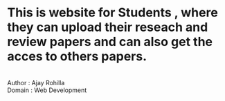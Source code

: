  # This is website for Students , where they can upload their reseach and review papers and can also get the acces to others papers.
 <br>
 Author : Ajay Rohilla 
 <br>
 Domain : Web Development
 